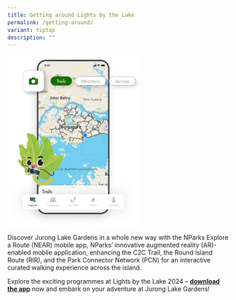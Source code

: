 ```yaml
---
title: Getting around Lights by the Lake
permalink: /getting-around/
variant: tiptap
description: ""
---
```

<p></p>
<div class="isomer-image-wrapper">
<img style="width: 60%;" height="auto" width="100%" alt="" src="/images/Activities/NEAR_app.png">
</div>
<p>Discover Jurong Lake Gardens in a whole new way with the NParks Explore
a Route (NEAR) mobile app, NParks’ innovative augmented reality (AR)-enabled
mobile application, enhancing the C2C Trail, the Round Island Route (RIR),
and the Park Connector Network (PCN) for an interactive curated walking
experience across the island.</p>
<p>Explore the exciting programmes at Lights by the Lake 2024 – <strong><a href="https://near.nparks.gov.sg/" rel="noopener nofollow" target="_blank">download the app</a></strong> now
and embark on your adventure at Jurong Lake Gardens!</p>